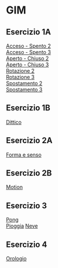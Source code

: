 # GIM

## Esercizio 1A  
[Acceso - Spento 2](Esercizio_1A/acceso_spento_2.html)   
[Acceso - Spento 3]()  
[Aperto - Chiuso 2]()  
[Aperto - Chiuso 3]()  
[Rotazione 2]()  
[Rotazione 3]()  
[Spostamento 2]()  
[Spostamento 3]()  
## Esercizio 1B
[Dittico]()  
## Esercizio 2A
[Forma e senso]()
## Esercizio 2B
[Motion]()  
## Esercizio 3
[Pong]()    
[Pioggia]() 
[Neve]() 
## Esercizio 4
[Orologio]()
